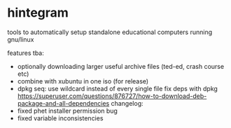 # hintegram

tools to automatically setup standalone educational computers running gnu/linux

features tba:
- optionally downloading larger useful archive files (ted-ed, crash course etc)
- combine with xubuntu in one iso (for release)
- dpkg seq: use wildcard instead of every single file
            fix deps with dpkg https://superuser.com/questions/876727/how-to-download-deb-package-and-all-dependencies
changelog:
- fixed phet installer permission bug
- fixed variable inconsistencies
